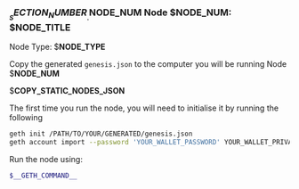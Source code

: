 ### $__SECTION_NUMBER__.$__NODE_NUM__ Node $__NODE_NUM__: $__NODE_TITLE__

Node Type: $__NODE_TYPE__

Copy the generated `genesis.json` to the computer you will be running Node $__NODE_NUM__

$__COPY_STATIC_NODES_JSON__

The first time you run the node, you will need to initialise it by running
the following

```bash
geth init /PATH/TO/YOUR/GENERATED/genesis.json
geth account import --password 'YOUR_WALLET_PASSWORD' YOUR_WALLET_PRIVATE_KEY
```

Run the node using:

```bash
$__GETH_COMMAND__
```
